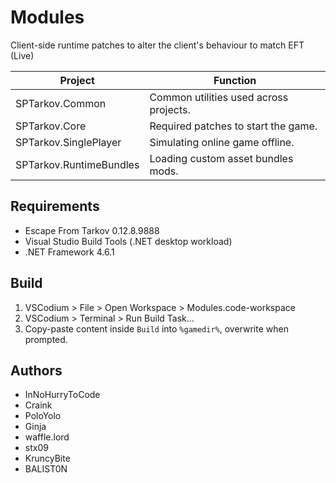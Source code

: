 # Modules

Client-side runtime patches to alter the client's behaviour to match EFT (Live)

**Project**             | **Function**
----------------------- | --------------------------------------------
SPTarkov.Common         | Common utilities used across projects.
SPTarkov.Core           | Required patches to start the game.
SPTarkov.SinglePlayer   | Simulating online game offline.
SPTarkov.RuntimeBundles | Loading custom asset bundles mods.

## Requirements

- Escape From Tarkov 0.12.8.9888
- Visual Studio Build Tools (.NET desktop workload)
- .NET Framework 4.6.1

## Build

1. VSCodium > File > Open Workspace > Modules.code-workspace
2. VSCodium > Terminal > Run Build Task...
3. Copy-paste content inside `Build` into `%gamedir%`, overwrite when prompted.

## Authors

- InNoHurryToCode
- Craink
- PoloYolo
- Ginja
- waffle.lord
- stx09
- KruncyBite
- BALIST0N
